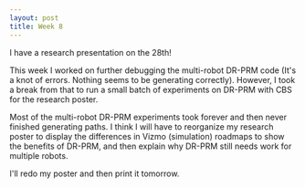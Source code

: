 ```yaml
---
layout: post
title: Week 8
---
```

I have a research presentation on the 28th!

This week I worked on further debugging the multi-robot DR-PRM code (It's a knot of errors. Nothing seems to be generating correctly). However, I took a break from that to run a small batch of experiments on DR-PRM with CBS for the research poster.

Most of the multi-robot DR-PRM experiments took forever and then never finished generating paths. I think I will have to reorganize my research poster to display the differences in Vizmo (simulation) roadmaps to show the benefits of DR-PRM, and then explain why DR-PRM still needs work for multiple robots.

I'll redo my poster and then print it tomorrow.
